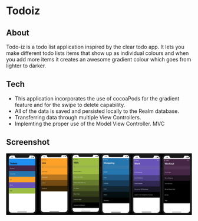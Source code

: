 # Todoiz

## About
Todo-iz is a todo list application inspired by the clear todo app. It lets you make different todo lists items that show up as individual colours and when you add more items it creates an awesome gradient colour which goes from lighter to darker. 

## Tech
- This application incorporates the use of cocoaPods for the gradient feature and for the swipe to delete capability. 
- All of the data is saved and persisted locally to the Realm database. 
- Transferring data through multiple View Controllers.
- Implemting the proper use of the Model View Controller. MVC

## Screenshot

![](Screenshots/todoiz.screenshot.png)
